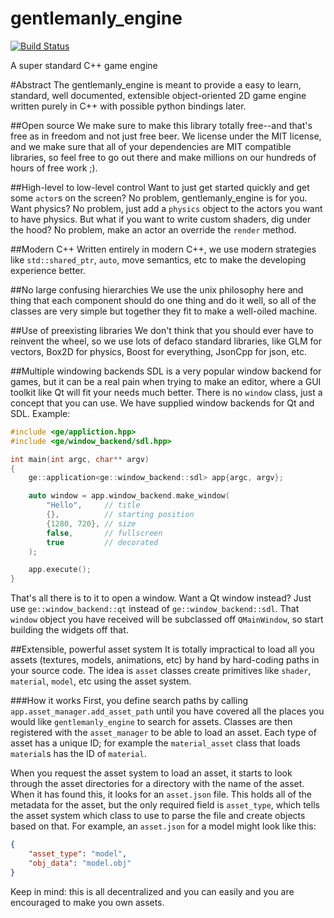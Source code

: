 # gentlemanly_engine

[![Build Status](https://travis-ci.org/gentlemans/gentlemanly_engine.svg?branch=master)](https://travis-ci.org/gentlemans/gentlemanly_engine)

A super standard C++ game engine

#Abstract
The gentlemanly_engine is meant to provide a easy to learn, standard, well documented, extensible object-oriented 2D game engine written purely in C++ with possible python bindings later.

##Open source
We make sure to make this library totally free--and that's free as in freedom and not just free beer. We license under the MIT license, and we make sure that all of your dependencies are MIT compatible libraries, so feel free to go out there and make millions on our hundreds of hours of free work ;).

##High-level to low-level control
Want to just get started quickly and get some `actor`s on the screen? No problem, gentlemanly_engine is for you. Want physics? No problem, just add a `physics` object to the actors you want to have physics. But what if you want to write custom shaders, dig under the hood? No problem, make an actor an override the `render` method. 

##Modern C++
Written entirely in modern C++, we use modern strategies like `std::shared_ptr`, `auto`, move semantics, etc to make the developing experience better.

##No large confusing hierarchies
We use the unix philosophy here and thing that each component should do one thing and do it well, so all of the classes are very simple but together they fit to make a well-oiled machine.

##Use of preexisting libraries
We don't think that you should ever have to reinvent the wheel, so we use lots of defaco standard libraries, like GLM for vectors, Box2D for physics, Boost for everything, JsonCpp for json, etc.

##Multiple windowing backends
SDL is a very popular window backend for games, but it can be a real pain when trying to make an editor, where a GUI toolkit like Qt will fit your needs much better. There is no `window` class, just a concept that you can use. We have supplied window backends for Qt and SDL. Example:
```C++
#include <ge/appliction.hpp>
#include <ge/window_backend/sdl.hpp>

int main(int argc, char** argv)
{
	ge::application<ge::window_backend::sdl> app{argc, argv};

	auto window = app.window_backend.make_window(
		"Hello",     // title
		{},          // starting position
		{1280, 720}, // size
		false,       // fullscreen
		true         // decorated
	);

	app.execute();
}
``` 

That's all there is to it to open a window. Want a Qt window instead? Just use `ge::window_backend::qt` instead of `ge::window_backend::sdl`. That `window` object you have received will be subclassed off `QMainWindow`, so start building the widgets off that. 


##Extensible, powerful asset system
It is totally impractical to load all you assets (textures, models, animations, etc) by hand by hard-coding paths in your source code. The idea is `asset` classes create primitives like `shader`, `material`, `model`, etc using the asset system. 

###How it works
First, you define search paths by calling `app.asset_manager.add_asset_path` until you have covered all the places you would like `gentlemanly_engine` to search for assets. Classes are then registered with the `asset_manager` to be able to load an asset. Each type of asset has a unique ID; for example the `material_asset` class that loads `material`s has the ID of `material`. 


When you request the asset system to load an asset, it starts to look through the asset directories for a directory with the name of the asset. When it has found this, it looks for an `asset.json` file. This holds all of the metadata for the asset, but the only required field is `asset_type`, which tells the asset system which class to use to parse the file and create objects based on that. For example, an `asset.json` for a model might look like this:
```JSON
{
	"asset_type": "model",
	"obj_data": "model.obj"
}
```
Keep in mind: this is all decentralized and you can easily and you are encouraged to make you own assets. 
